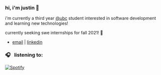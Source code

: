 ### hi, i'm justin 👋

i'm currently a third year [@ubc](https://www.bme.ubc.ca/) student interested in software development and learning new technologies!

currently seeking swe internships for fall 2021! 💙

- [email](mailto:justincho63@gmail.com) | [linkedin](https://www.linkedin.com/in/justinccho)

### 🎧 &nbsp; listening to:
[![Spotify](https://novatorem-blush.vercel.app/api/spotify)](https://open.spotify.com/user/justinlisteningtomusic123)





